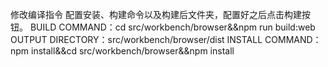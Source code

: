 修改编译指令
配置安装、构建命令以及构建后文件夹，配置好之后点击构建按钮。
BUILD COMMAND：cd src/workbench/browser&&npm run build:web
OUTPUT DIRECTORY：src/workbench/browser/dist
INSTALL COMMAND：npm install&&cd src/workbench/browser&&npm install
